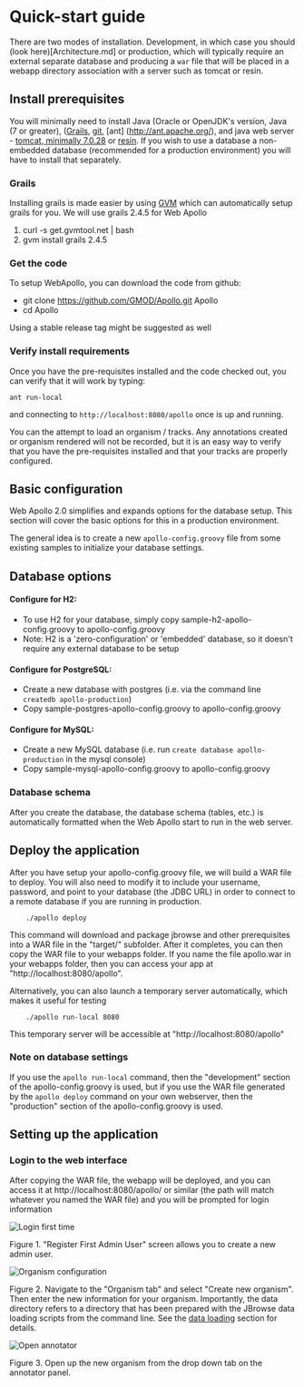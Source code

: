 # Quick-start guide

There are two modes of installation.  Development, in which case you should (look here)[Architecture.md] or production, which will typically require an external separate database and producing a ```war``` file that will be placed in a webapp directory association with a server such as tomcat or resin.

## Install prerequisites

You will minimally need to install Java (Oracle or OpenJDK's version, Java (7 or greater), ([Grails](https://grails.org/), [git](https://git-scm.com/), [ant] (http://ant.apache.org/), and java web server - [tomcat, minimally 7.0.28](http://tomcat.apache.org/) or [resin](http://caucho.com/).  If you wish to use a database a non-embedded database (recommended for a production environment) you will have to install that separately.  
### Grails 
Installing grails is made easier by using [GVM](http://gvmtool.net/) which can automatically setup grails for you. We will use grails 2.4.5 for Web Apollo

1. curl -s get.gvmtool.net | bash
2. gvm install grails 2.4.5

### Get the code

To setup WebApollo, you can download the code from github:

- git clone https://github.com/GMOD/Apollo.git Apollo
- cd Apollo

Using a stable release tag might be suggested as well

### Verify install requirements

Once you have the pre-requisites installed and the code checked out, you can verify that it will work by typing:

```ant run-local```

and connecting to ```http://localhost:8080/apollo``` once is up and running.

You can the attempt to load an organism / tracks.  Any annotations created or organism rendered will not be recorded, but it is an easy way to verify that you have the pre-requisites installed and that your tracks are properly configured. 

## Basic configuration

Web Apollo 2.0 simplifies and expands options for the database setup. This section will cover the basic options for this in a production environment.

The general idea is to create a new ```apollo-config.groovy``` file from some existing samples to initialize your database settings.

## Database options


#### Configure for H2:
- To use H2 for your database, simply copy sample-h2-apollo-config.groovy to apollo-config.groovy
- Note: H2 is a 'zero-configuration' or 'embedded' database, so it doesn't require any external database to be setup

#### Configure for PostgreSQL:
- Create a new database with postgres (i.e. via the command line `createdb apollo-production`)
- Copy sample-postgres-apollo-config.groovy to apollo-config.groovy

#### Configure for MySQL:
- Create a new MySQL database (i.e. run `create database apollo-production` in the mysql console)
- Copy sample-mysql-apollo-config.groovy to apollo-config.groovy

### Database schema

After you create the database, the database schema (tables, etc.) is automatically formatted when the Web Apollo start to run in the web server.

## Deploy the application

After you have setup your apollo-config.groovy file, we will build a WAR file to deploy.  You will also need to modify it to include your username, password, and point to your database (the JDBC URL) in order to connect to a remote database if you are running in production.   

```
    ./apollo deploy
```

This command will download and package jbrowse and other prerequisites into a WAR file in the "target/" subfolder. After it completes, you can then copy the WAR file to your webapps folder. If you name the file apollo.war in your webapps folder, then you can access your app at "http://localhost:8080/apollo".


Alternatively, you can also launch a temporary server automatically, which makes it useful for testing

```
    ./apollo run-local 8080
```

This temporary server will be accessible at "http://localhost:8080/apollo"


### Note on database settings

If you use the `apollo run-local` command, then the "development" section of the apollo-config.groovy is used, but if you use the WAR file generated by the `apollo deploy` command on your own webserver, then the "production" section of the apollo-config.groovy is used.


## Setting up the application

### Login to the web interface

After copying the WAR file, the webapp will be deployed, and you can access it at http://localhost:8080/apollo/ or similar (the path will match whatever you named the WAR file) and you will be prompted for login information

![Login first time](images/1.png)

Figure 1. "Register First Admin User" screen allows you to create a new admin user.


![Organism configuration](images/2.png)

Figure 2. Navigate to the "Organism tab" and select "Create new organism". Then enter the new information for your
organism. Importantly, the data directory refers to a directory that has been prepared with the JBrowse data loading
scripts from the command line. See the [data loading](Data_loading.md) section for details.

![Open annotator](images/3.png)

Figure 3. Open up the new organism from the drop down tab on the annotator panel.



